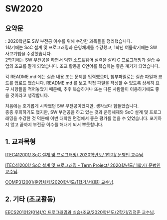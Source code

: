 # SW2020 
## 요약문
: 2020학년도 SW 부전공 이수를 위해 수강한 과목들을 정리했습니다.  
1학기에는 SoC 설계 및 프로그래밍과 운영체제를 수강했고, 1학년 여름학기에는 SW 사고기법을 수강했습니다.  
2학기에는 SW 부전공을 하면서 익힌 소프트웨어 실력을 살려 C 프로그래밍과 실습 수업의 조교를 맡게 되었습니다. 조교 활동을 C언어를 복습하는 좋은 계기가 되었습니다.  
  
각 README.md 에는 실습 내용 또는 문제를 입력했으며, 첨부파일로는 실습 파일과 코드를 업로드 했습니다.
README.md 를 보고 직접 파일을 작성할 수 있도록 상세히 요구 사항들을 적어놓았기 때문에, 추후 복습하거나 또는 다른 사람들이 이용하기에도 좋을 것이라고 생각합니다.  
  
처음에는 호기롭게 시작했던 SW 부전공이었지만, 생각보다 힘들었습니다.   
종종 후회하기도 했지만, SW 부전공을 하고 있는 것과 운영체제와 SoC 설계 및 프로그래밍을 수강한 것 덕분에 이번 대학원 면접에서 좋은 평가를 얻을 수 있었습니다. 포기하지 않고 끝까지 부전공 이수를 해내게 되서 뿌듯합니다.  


## 1. 교과목형
[ITEC412001/ SoC 설계 및 프로그래밍/ 2020학년도/ 1학기/ 문병인 교수님](https://github.com/AriAri-town/ITEC412001-SoC-2020). 

[ITEC412001/ SoC 설계 및 프로그래밍 - Term Project/ 2020학년도/ 1학기/ 문병인 교수님](https://github.com/AriAri-town/ITEC412001-SoC-TermProject-2020). 

[COMP312001/운영체제/2020학년도/1학기/서대화 교수님](https://github.com/AriAri-town/COMP312-OperatingSystem-2020). 


## 2. 기타 (조교활동)
[EECS201012(014)/C 프로그래밍과 실습/조교/2020학년도/2학기/김정준 교수님](https://github.com/AriAri-town/EECS201012-C-programming-ResearchAssistant-2020). 

